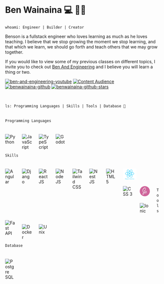 # Ben Wainaina 💻 👨‍💻

`whoami: Engineer | Builder | Creator`

Benson is a fullstack engineer who loves learning as much as he loves teaching. I believe that we stop growing the moment we stop learning, and that which we learn,
we should go forth and teach others that we may grow together.

If you would like to view some of my previous classes on different topics, I invite
you to check out [Ben And Engineering](http://www.youtube.com/@benandengineering)
and I believe you will learn a thing or two.

   <p align="left">
      <a href="https://www.youtube.com/c/benandengineering?sub_confirmation=1">
         <img alt="ben-and-engineering-youtube" title="Learn More And Grow" src="https://custom-icon-badges.demolab.com/youtube/channel/subscribers/UCOHVm-EN7JmsMKXherBxSLg?color=%23db113d&label=SUBSCRIBE&logo=video&logoColor=white&style=for-the-badge&labelColor=ff0037"/></a> 
      <a href="https://www.youtube.com/c/benandengineering">
         <img alt="Content Audience" title="Content Audience" src="https://custom-icon-badges.demolab.com/youtube/channel/views/UCOHVm-EN7JmsMKXherBxSLg?color=%238400ff&logo=eye&logoColor=white&style=for-the-badge&labelColor=9900ff"/></a> 
      <a href="https://github.com/benwainaina?tab=followers">
         <img alt="benwainaina-github" title="Connect To Learn More" src="https://custom-icon-badges.demolab.com/github/followers/benwainaina?color=d88110&labelColor=ff9100&style=for-the-badge&logo=person-add&label=Follow&logoColor=white"/></a>
      <a href="https://github.com/benwainaina?tab=repositories&sort=stargazers">
         <img alt="benwainaina-github-stars" title="GitHub Stars" src="https://custom-icon-badges.demolab.com/github/stars/benwainaina?color=10a0da&style=for-the-badge&labelColor=00b7ff&logo=star"/></a>
   </p>

<br>

`ls: Programming Languages | Skills | Tools | Database 🧰`
<br>
<br>

`Programming Languages`

<img title="Python" align="left" alt="Python" width="33px" style="margin-right:22px; margin-top: 22px" src="https://cdn.jsdelivr.net/gh/devicons/devicon/icons/python/python-original.svg"/>

<img title="JavaScript" align="left" alt="JavaScript" width="33px" style="margin-right:22px; margin-top: 22px" src="https://cdn.jsdelivr.net/gh/devicons/devicon/icons/javascript/javascript-plain.svg"/>

<img title="TypeScript" align="left" alt="TypeScript" width="33px" style="margin-right:22px; margin-top: 22px" src="https://cdn.jsdelivr.net/gh/devicons/devicon/icons/typescript/typescript-original.svg"/>

<img title="Godot" align="left" alt="Godot" width="33px" style="margin-right:22px; margin-top: 22px" src="https://cdn.jsdelivr.net/gh/devicons/devicon/icons/godot/godot-original.svg"/>

<br>
<br>
<br>
<br>

`Skills`

<img title="Angular" align="left" alt="Angular" width="33px" style="margin-right:22px; margin-top: 22px" src="https://cdn.jsdelivr.net/gh/devicons/devicon/icons/angular/angular-original.svg"/>

<img title="Django" align="left" alt="Django" width="33px" style="margin-right:22px; margin-top: 22px" src="https://cdn.jsdelivr.net/gh/devicons/devicon/icons/django/django-plain.svg"/>

<img title="React JS + React Native" align="left" alt="React JS" width="33px" style="margin-right:22px; margin-top: 22px" src="https://cdn.jsdelivr.net/gh/devicons/devicon/icons/react/react-original.svg"/>

<img title="Node JS" align="left" alt="Node JS" width="33px" style="margin-right:22px; margin-top: 22px" src="https://cdn.jsdelivr.net/gh/devicons/devicon/icons/nodejs/nodejs-original.svg"/>

<img title="Tailwind CSS" align="left" alt="Tailwind CSS" width="33px" style="margin-right:22px; margin-top: 22px" src="https://cdn.jsdelivr.net/gh/devicons/devicon/icons/tailwindcss/tailwindcss-original.svg"/>

<img title="Nest JS" align="left" alt="Nest JS" width="33px" style="margin-right:22px; margin-top: 22px" src="https://cdn.jsdelivr.net/gh/devicons/devicon/icons/nestjs/nestjs-original.svg"/>

<img title="HTML 5" align="left" alt="HTML 5" width="33px" style="margin-right:22px; margin-top: 22px" src="https://cdn.jsdelivr.net/gh/devicons/devicon/icons/html5/html5-original.svg"/>

<img title="React Native" align="left" alt="React Native" width="44px" style="margin-right:22px; margin-top: 22px" src="skills/react-native-1.svg"/>

<img title="CSS 3" align="left" alt="CSS 3" width="33px" style="margin-right:22px; margin-top: 22px" src="https://cdn.jsdelivr.net/gh/devicons/devicon/icons/css3/css3-original.svg"/>

<img title="SCSS" align="left" alt="SASS" width="33px" height="33px" style="margin-right:22px; margin-top: 22px; border-radius: 50%" src="skills/scss.jpeg"/>

<img title="Ionic" align="left" alt="Ionic" width="33px" style="margin-right:22px; margin-top: 22px" src="https://cdn.jsdelivr.net/gh/devicons/devicon/icons/ionic/ionic-original.svg"/>

<img title="Fast API" align="left" alt="Fast API" width="33px" style="margin-right:22px; margin-top: 22px" src="https://cdn.jsdelivr.net/gh/devicons/devicon/icons/fastapi/fastapi-original.svg"/>

<br>
<br>
<br>
<br>

`Tools`

<img title="Docker" align="left" alt="Docker" width="33px" style="margin-right:22px; margin-top: 22px" src="https://cdn.jsdelivr.net/gh/devicons/devicon/icons/docker/docker-original.svg"/>

<img title="Unix" align="left" alt="Unix" width="33px" style="margin-right:22px; margin-top: 22px" src="https://cdn.jsdelivr.net/gh/devicons/devicon/icons/unix/unix-original.svg"/>

<br>
<br>
<br>
<br>

`Database`

<img title="Postgre SQL" align="left" alt="Postgre SQL" width="33px" style="margin-right:22px; margin-top: 22px" src="https://cdn.jsdelivr.net/gh/devicons/devicon/icons/postgresql/postgresql-original.svg"/>
